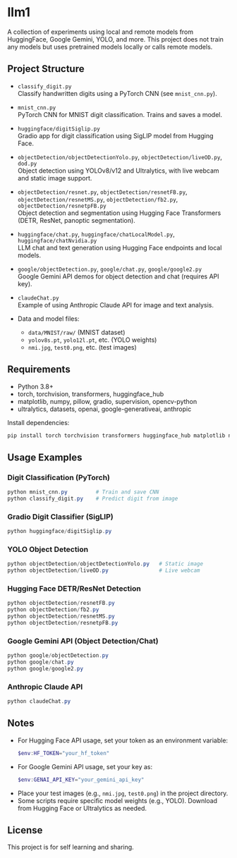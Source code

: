 # llm1

A collection of experiments using local and remote models from HuggingFace, Google Gemini, YOLO, and more. This project does not train any models but uses pretrained models locally or calls remote models.

## Project Structure

- `classify_digit.py`  
  Classify handwritten digits using a PyTorch CNN (see `mnist_cnn.py`).

- `mnist_cnn.py`  
  PyTorch CNN for MNIST digit classification. Trains and saves a model.

- `huggingface/digitSiglip.py`  
  Gradio app for digit classification using SigLIP model from Hugging Face.

- `objectDetection/objectDetectionYolo.py`, `objectDetection/liveOD.py`, `dod.py`  
  Object detection using YOLOv8/v12 and Ultralytics, with live webcam and static image support.

- `objectDetection/resnet.py`, `objectDetection/resnetFB.py`, `objectDetection/resnetMS.py`, `objectDetection/fb2.py`, `objectDetection/resnetpFB.py`  
  Object detection and segmentation using Hugging Face Transformers (DETR, ResNet, panoptic segmentation).

- `huggingface/chat.py`, `huggingface/chatLocalModel.py`, `huggingface/chatNvidia.py`  
  LLM chat and text generation using Hugging Face endpoints and local models.

- `google/objectDetection.py`, `google/chat.py`, `google/google2.py`  
  Google Gemini API demos for object detection and chat (requires API key).

- `claudeChat.py`  
  Example of using Anthropic Claude API for image and text analysis.

- Data and model files:  
  - `data/MNIST/raw/` (MNIST dataset)  
  - `yolov8s.pt`, `yolo12l.pt`, etc. (YOLO weights)  
  - `nmi.jpg`, `test0.png`, etc. (test images)

## Requirements

- Python 3.8+
- torch, torchvision, transformers, huggingface_hub
- matplotlib, numpy, pillow, gradio, supervision, opencv-python
- ultralytics, datasets, openai, google-generativeai, anthropic

Install dependencies:
```powershell
pip install torch torchvision transformers huggingface_hub matplotlib numpy pillow gradio supervision opencv-python ultralytics datasets openai google-generativeai anthropic
```

## Usage Examples

### Digit Classification (PyTorch)
```powershell
python mnist_cnn.py         # Train and save CNN
python classify_digit.py    # Predict digit from image
```

### Gradio Digit Classifier (SigLIP)
```powershell
python huggingface/digitSiglip.py
```

### YOLO Object Detection
```powershell
python objectDetection/objectDetectionYolo.py   # Static image
python objectDetection/liveOD.py                # Live webcam
```

### Hugging Face DETR/ResNet Detection
```powershell
python objectDetection/resnetFB.py
python objectDetection/fb2.py
python objectDetection/resnetMS.py
python objectDetection/resnetpFB.py
```

### Google Gemini API (Object Detection/Chat)
```powershell
python google/objectDetection.py
python google/chat.py
python google/google2.py
```

### Anthropic Claude API
```powershell
python claudeChat.py
```

## Notes

- For Hugging Face API usage, set your token as an environment variable:
  ```powershell
  $env:HF_TOKEN="your_hf_token"
  ```
- For Google Gemini API usage, set your key as:
  ```powershell
  $env:GENAI_API_KEY="your_gemini_api_key"
  ```
- Place your test images (e.g., `nmi.jpg`, `test0.png`) in the project directory.
- Some scripts require specific model weights (e.g., YOLO). Download from Hugging Face or Ultralytics as needed.

## License

This project is for self learning and sharing.